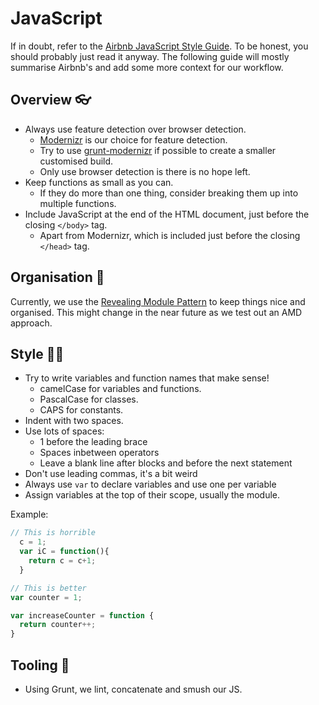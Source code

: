 # JavaScript

If in doubt, refer to the [Airbnb JavaScript Style Guide](https://github.com/airbnb/javascript). To be honest, you should probably just read it anyway. The following guide will mostly summarise Airbnb's and add some more context for our workflow.

## Overview :eyeglasses:

- Always use feature detection over browser detection.
  - [Modernizr](http://modernizr.com/) is our choice for feature detection.
  - Try to use [grunt-modernizr](https://github.com/Modernizr/grunt-modernizr) if possible to create a smaller customised build.
  - Only use browser detection is there is no hope left.
- Keep functions as small as you can.
  - If they do more than one thing, consider breaking them up into multiple functions.
- Include JavaScript at the end of the HTML document, just before the closing ```</body>``` tag.
  - Apart from Modernizr, which is included just before the closing ```</head>``` tag.

## Organisation :file_folder:

Currently, we use the [Revealing Module Pattern](http://addyosmani.com/resources/essentialjsdesignpatterns/book/#revealingmodulepatternjavascript) to keep things nice and organised. This might change in the near future as we test out an AMD approach.

## Style :ok_woman:

- Try to write variables and function names that make sense!
  - camelCase for variables and functions.
  - PascalCase for classes.
  - CAPS for constants.
- Indent with two spaces.
- Use lots of spaces:
  - 1 before the leading brace
  - Spaces inbetween operators
  - Leave a blank line after blocks and before the next statement
- Don't use leading commas, it's a bit weird
- Always use ```var``` to declare variables and use one per variable
- Assign variables at the top of their scope, usually the module.

Example:

```js
// This is horrible
  c = 1;
  var iC = function(){
    return c = c+1;
  }

// This is better
var counter = 1;

var increaseCounter = function {
  return counter++;
}
```

## Tooling :wrench:

- Using Grunt, we lint, concatenate and smush our JS.
